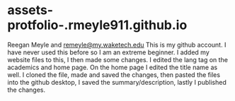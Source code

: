 # assets-protfolio-.rmeyle911.github.io
Reegan Meyle and remeyle@my.waketech.edu
This is my github account. I have never used this before so I am an extreme beginner. I added my website files to this, 
I then made some changes. I edited the lang tag on the academics and home page. On the home page I edited the title name as well. 
I cloned the file, made and saved the changes, then pasted the files into the github desktop, I saved the summary/description, 
lastly I published the changes. 
